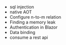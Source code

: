 * sql injection
* native AOT
* Configure n-to-m relation
* Finding a memory leak
* Authentication in Blazor
* Data binding
* consume a rest api